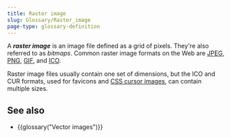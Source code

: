 ```yaml
---
title: Raster image
slug: Glossary/Raster_image
page-type: glossary-definition
---
```


A **_raster image_** is an image file defined as a grid of pixels. They're also referred to as _bitmaps_. Common raster image formats on the Web are [JPEG](/en-US/docs/Glossary/jpeg), [PNG](/en-US/docs/Glossary/PNG), [GIF](/en-US/docs/Glossary/gif), and [ICO](<https://en.wikipedia.org/wiki/ICO_(file_format)>).

Raster image files usually contain one set of dimensions, but the ICO and CUR formats, used for favicons and [CSS cursor images](/en-US/docs/Web/CSS/cursor), can contain multiple sizes.

## See also

- {{glossary("Vector images")}}
